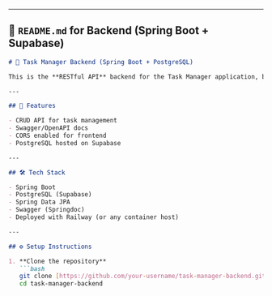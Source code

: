
---

## 📗 `README.md` for Backend (Spring Boot + Supabase)

```markdown
# 🧰 Task Manager Backend (Spring Boot + PostgreSQL)

This is the **RESTful API** backend for the Task Manager application, built using **Spring Boot** and connected to a **Supabase PostgreSQL** database.

---

## 🚀 Features

- CRUD API for task management
- Swagger/OpenAPI docs
- CORS enabled for frontend
- PostgreSQL hosted on Supabase

---

## 🛠️ Tech Stack

- Spring Boot
- PostgreSQL (Supabase)
- Spring Data JPA
- Swagger (Springdoc)
- Deployed with Railway (or any container host)

---

## ⚙️ Setup Instructions

1. **Clone the repository**
   ```bash
   git clone [https://github.com/your-username/task-manager-backend.git]
   cd task-manager-backend
